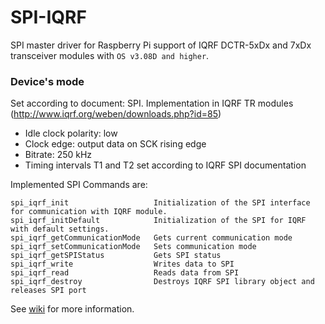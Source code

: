 # SPI-IQRF

SPI master driver for Raspberry Pi support of IQRF DCTR-5xDx and 7xDx transceiver modules with `OS v3.08D and higher`.

### Device's mode 
Set according to document: SPI. Implementation in IQRF TR modules (http://www.iqrf.org/weben/downloads.php?id=85)
- Idle clock polarity: low 
- Clock edge: output data on SCK rising edge
- Bitrate: 250 kHz
- Timing intervals T1 and T2 set according to IQRF SPI documentation

Implemented SPI Commands are:
```
spi_iqrf_init 					Initialization of the SPI interface for communication with IQRF module.
spi_iqrf_initDefault 			Initialization of the SPI for IQRF with default settings.
spi_iqrf_getCommunicationMode 	Gets current communication mode
spi_iqrf_setCommunicationMode 	Sets communication mode
spi_iqrf_getSPIStatus 			Gets SPI status
spi_iqrf_write					Writes data to SPI
spi_iqrf_read 					Reads data from SPI
spi_iqrf_destroy 				Destroys IQRF SPI library object and releases SPI port
```

See [wiki](https://github.com/MICRORISC/iqrfsdk/wiki) for more information.